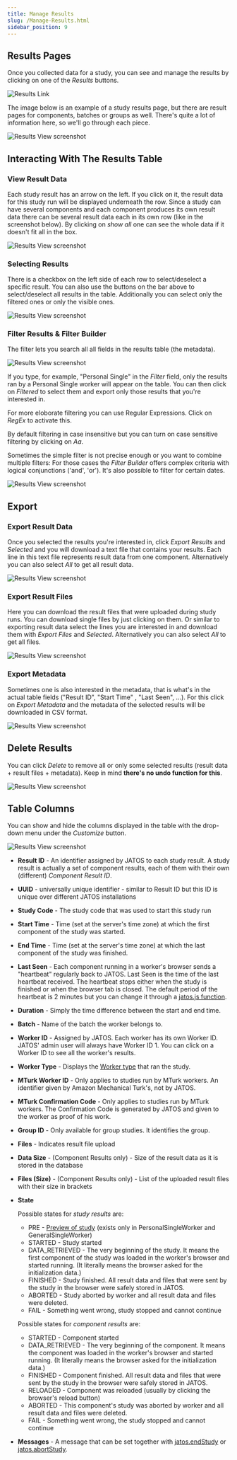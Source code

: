 ```yaml
---
title: Manage Results
slug: /Manage-Results.html
sidebar_position: 9
---
```


## Results Pages

Once you collected data for a study, you can see and manage the results by clicking on one of the *Results* buttons.

![Results Link](/img/ResultsLink_371.png)

The image below is an example of a study results page, but there are result pages for components, batches or groups as well. There's quite a lot of information here, so we'll go through each piece.

![Results View screenshot](/img/ResultsView-Screenshot1.png)


## Interacting With The Results Table

### View Result Data

Each study result has an arrow on the left. If you click on it, the result data for this study run will be displayed underneath the row. Since a study can have several components and each component produces its own result data there can be several result data each in its own row (like in the screenshot below). By clicking on _show all_ one can see the whole data if it doesn't fit all in the box.

![Results View screenshot](/img/ResultsView-Screenshot3.png)


### Selecting Results

There is a checkbox on the left side of each row to select/deselect a specific result. You can also use the buttons on the bar above to select/deselect all results in the table. Additionally you can select only the filtered ones or only the visible ones.

![Results View screenshot](/img/ResultsView-Screenshot2.png)


### Filter Results & Filter Builder

The filter lets you search all all fields in the results table (the metadata). 

![Results View screenshot](/img/ResultsView-Screenshot4.png)

If you type, for example, "Personal Single" in the *Filter* field, only the results ran by a Personal Single worker will appear on the table. You can then click on *Filtered* to select them and export only those results that you're interested in. 

For more eloborate filtering you can use Regular Expressions. Click on *RegEx* to activate this.

By default filtering in case insensitive but you can turn on case sensitive filtering by clicking on *Aa*.

Sometimes the simple filter is not precise enough or you want to combine multiple filters: For those cases the _Filter Builder_ offers complex criteria with logical conjunctions ('and', 'or'). It's also possible to filter for certain dates.

![Results View screenshot](/img/ResultsView-Screenshot10.png)


## Export

### Export Result Data

Once you selected the results you're interested in, click *Export Results* and *Selected* and you will download a text file that contains your results. Each line in this text file represents result data from one component. Alternatively you can also select *All* to get all result data.

![Results View screenshot](/img/ResultsView-Screenshot6.png)

### Export Result Files

Here you can download the result files that were uploaded during study runs. You can download single files by just clicking on them. Or similar to exporting result data select the lines you are interested in and download them with *Export Files* and *Selected*. Alternatively you can also select *All* to get all files.

![Results View screenshot](/img/ResultsView-Screenshot5.png)

### Export Metadata 

Sometimes one is also interested in the metadata, that is what's in the actual table fields ("Result ID", "Start Time" , "Last Seen", ...). For this click on *Export Metadata* and the metadata of the selected results will be downloaded in CSV format.

![Results View screenshot](/img/ResultsView-Screenshot7.png)


## Delete Results

You can click *Delete* to remove all or only some selected results (result data + result files + metadata). Keep in mind **there's no undo function for this**. 

![Results View screenshot](/img/ResultsView-Screenshot8.png)


## Table Columns

You can show and hide the columns displayed in the table with the drop-down menu under the *Customize* button.

![Results View screenshot](/img/ResultsView-Screenshot9.png)

* **Result ID** - An identifier assigned by JATOS to each study result. A study result is actually a set of component results, each of them with their own (different) *Component Result ID*. 
* **UUID** - universally unique identifier - similar to Result ID but this ID is unique over different JATOS installations
* **Study Code** - The study code that was used to start this study run
* **Start Time** - Time (set at the server's time zone) at which the first component of the study was started. 
* **End Time** - Time (set at the server's time zone) at which the last component of the study was finished. 
* **Last Seen** - Each component running in a worker's browser sends a "heartbeat" regularly back to JATOS. Last Seen is the time of the last heartbeat received. The heartbeat stops either when the study is finished or when the browser tab is closed. The default period of the heartbeat is 2 minutes but you can change it through a [jatos.js function](jatos.js-Reference.html#jatossetheartbeatperiod).
* **Duration** - Simply the time difference between the start and end time.
* **Batch** - Name of the batch the worker belongs to.
* **Worker ID** - Assigned by JATOS. Each worker has its own Worker ID. JATOS' admin user will always have Worker ID 1. You can click on a Worker ID to see all the worker's results. 
* **Worker Type** - Displays the [Worker type](Worker-Types.html) that ran the study. 
* **MTurk Worker ID** - Only applies to studies run by MTurk workers. An identifier given by Amazon Mechanical Turk's, not by JATOS.
* **MTurk Confirmation Code** - Only applies to studies run by MTurk workers. The Confirmation Code is generated by JATOS and given to the worker as proof of his work.
* **Group ID** - Only available for group studies. It identifies the group.
* **Files** - Indicates result file upload
* **Data Size** - (Component Results only) - Size of the result data as it is stored in the database
* **Files (Size)** - (Component Results only) - List of the uploaded result files with their size in brackets
* **State**
    
  Possible states for _study results_ are: 
  * PRE - [Preview of study](Restricting-study-flow.html#preview-links) (exists only in PersonalSingleWorker and GeneralSingleWorker)
  * STARTED - Study started
  * DATA_RETRIEVED - The very beginning of the study. It means the first component of the study was loaded in the worker's browser and started running. (It literally means the browser asked for the initialization data.)
  * FINISHED - Study finished. All result data and files that were sent by the study in the browser were safely stored in JATOS.
  * ABORTED - Study aborted by worker and all result data and files were deleted.
  * FAIL - Something went wrong, study stopped and cannot continue

  Possible states for _component results_ are:
  * STARTED - Component started
  * DATA_RETRIEVED -  The very beginning of the component. It means the component was loaded in the worker's browser and started running. (It literally means the browser asked for the initialization data.)
  * FINISHED - Component finished. All result data and files that were sent by the study in the browser were safely stored in JATOS.
  * RELOADED - Component was reloaded (usually by clicking the browser's reload button)
  * ABORTED - This component's study was aborted by worker and all result data and files were deleted.
  * FAIL - Something went wrong, the study stopped and cannot continue

* **Messages** - A message that can be set together with [jatos.endStudy](jatos.js-Reference.html#jatosendstudy) or [jatos.abortStudy](jatos.js-Reference.html#jatosabortstudy).

